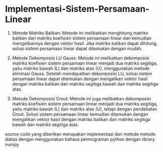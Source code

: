 # Implementasi-Sistem-Persamaan-Linear

1. Metode Matriks Balikan:
Metode ini melibatkan menghitung matriks balikan dari matriks koefisien sistem persamaan linear dan kemudian mengalikannya dengan vektor hasil. Jika matriks balikan dapat dihitung, solusi sistem persamaan linear dapat ditemukan dengan mudah.

2. Metode Dekomposisi LU Gauss:
Metode ini melibatkan dekomposisi matriks koefisien sistem persamaan linear menjadi dua matriks segitiga, yaitu matriks bawah (L) dan matriks atas (U), menggunakan metode eliminasi Gauss. Setelah mendapatkan dekomposisi LU, solusi sistem persamaan linear dapat ditemukan dengan mengalikan vektor hasil dengan matriks balikan dari matriks segitiga bawah dan matriks segitiga atas.

3. Metode Dekomposisi Crout:
Metode ini juga melibatkan dekomposisi matriks koefisien sistem persamaan linear menjadi dua matriks segitiga, yaitu matriks bawah (L) dan matriks atas (U), tetapi dengan pendekatan Crout. Solusi sistem persamaan linear kemudian ditemukan dengan mengalikan vektor hasil dengan matriks balikan dari matriks segitiga bawah dan matriks segitiga atas.

source code yang diberikan merupakan implementasi dari metode metode diatas dengan menggunakan bahasa pemrograman python dengan library numpy
